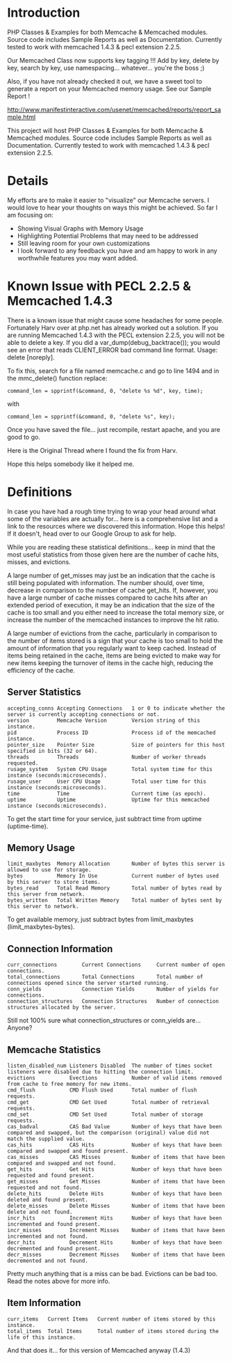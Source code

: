 Introduction
============

PHP Classes & Examples for both Memcache & Memcached modules. Source code includes Sample Reports as well as Documentation. Currently tested to work with memcached 1.4.3 & pecl extension 2.2.5.

Our Memcached Class now supports key tagging !!! Add by key, delete by key, search by key, use namespacing... whatever... you're the boss ;)

Also, if you have not already checked it out, we have a sweet tool to generate a report on your Memcached memory usage. See our Sample Report !

http://www.manifestinteractive.com/usenet/memcached/reports/report_sample.html

This project will host PHP Classes & Examples for both Memcache & Memcached modules. Source code includes Sample Reports as well as Documentation. Currently tested to work with memcached 1.4.3 & pecl extension 2.2.5.

Details
=======

My efforts are to make it easier to "visualize" our Memcache servers. I would love to hear your thoughts on ways this might be achieved. So far I am focusing on:

* Showing Visual Graphs with Memory Usage
* Highlighting Potential Problems that may need to be addressed
* Still leaving room for your own customizations
* I look forward to any feedback you have and am happy to work in any worthwhile features you may want added.

Known Issue with PECL 2.2.5 & Memcached 1.4.3
=============================================

There is a known issue that might cause some headaches for some people. Fortunately Harv over at php.net has already worked out a solution. If you are running Memcached 1.4.3 with the PECL extension 2.2.5, you will not be able to delete a key. If you did a var_dump(debug_backtrace()); you would see an error that reads CLIENT_ERROR bad command line format. Usage: delete <key> [noreply].

To fix this, search for a file named memcache.c and go to line 1494 and in the mmc_delete() function replace:

	command_len = spprintf(&command, 0, "delete %s %d", key, time);

with

	command_len = spprintf(&command, 0, "delete %s", key);

Once you have saved the file... just recompile, restart apache, and you are good to go.

Here is the Original Thread where I found the fix from Harv.

Hope this helps somebody like it helped me.

Definitions
===========

In case you have had a rough time trying to wrap your head around what some of the variables are actually for... here is a comprehensive list and a link to the resources where we discovered this information. Hope this helps! If it doesn't, head over to our Google Group to ask for help.

While you are reading these statistical definitions... keep in mind that the most useful statistics from those given here are the number of cache hits, misses, and evictions.

A large number of get_misses may just be an indication that the cache is still being populated with information. The number should, over time, decrease in comparison to the number of cache get_hits. If, however, you have a large number of cache misses compared to cache hits after an extended period of execution, it may be an indication that the size of the cache is too small and you either need to increase the total memory size, or increase the number of the memcached instances to improve the hit ratio.

A large number of evictions from the cache, particularly in comparison to the number of items stored is a sign that your cache is too small to hold the amount of information that you regularly want to keep cached. Instead of items being retained in the cache, items are being evicted to make way for new items keeping the turnover of items in the cache high, reducing the efficiency of the cache.

Server Statistics
-----------------

	accepting_conns	Accepting Connections	1 or 0 to indicate whether the server is currently accepting connections or not.
	version	 		Memcache Version	 	Version string of this instance.
	pid	 			Process ID	 			Process id of the memcached instance.
	pointer_size	Pointer Size	 		Size of pointers for this host specified in bits (32 or 64).
	threads	 		Threads	 				Number of worker threads requested.
	rusage_system	System CPU Usage		Total system time for this instance (seconds:microseconds).
	rusage_user	 	User CPU Usage	 		Total user time for this instance (seconds:microseconds).
	time	 		Time	 				Current time (as epoch).
	uptime	 		Uptime	 				Uptime for this memcached instance (seconds:microseconds).

To get the start time for your service, just subtract time from uptime (uptime-time).

Memory Usage
------------

	limit_maxbytes	Memory Allocation		Number of bytes this server is allowed to use for storage.
	bytes			Memory In Use			Current number of bytes used by this server to store items.
	bytes_read		Total Read Memory		Total number of bytes read by this server from network.
	bytes_written	Total Written Memory	Total number of bytes sent by this server to network.

To get available memory, just subtract bytes from limit_maxbytes (limit_maxbytes-bytes).

Connection Information
----------------------

	curr_connections	 	Current Connections		Current number of open connections.
	total_connections	 	Total Connections		Total number of connections opened since the server started running.
	conn_yields	 			Connection Yields		Number of yields for connections.
	connection_structures	Connection Structures	Number of connection structures allocated by the server.

Still not 100% sure what connection_structures or conn_yields are... Anyone?

Memcache Statistics
-------------------

	listen_disabled_num	Listeners Disabled	The number of times socket listeners were disabled due to hitting the connection limit.
	evictions			Evections	 		Number of valid items removed from cache to free memory for new items.
	cmd_flush	 		CMD Flush Used	 	Total number of flush requests.
	cmd_get	 			CMD Get Used	 	Total number of retrieval requests.
	cmd_set	 			CMD Set Used	 	Total number of storage requests.
	cas_badval	 		CAS Bad Value	 	Number of keys that have been compared and swapped, but the comparison (original) value did not match the supplied value.
	cas_hits	 		CAS Hits	 		Number of keys that have been compared and swapped and found present.
	cas_misses	 		CAS Misses	 		Number of items that have been compared and swapped and not found.
	get_hits	 		Get Hits	 		Number of keys that have been requested and found present.
	get_misses	 		Get Misses	 		Number of items that have been requested and not found.
	delete_hits	 		Delete Hits	 		Number of keys that have been deleted and found present.
	delete_misses	 	Delete Misses	 	Number of items that have been delete and not found.
	incr_hits	 		Increment Hits	 	Number of keys that have been incremented and found present.
	incr_misses	 		Increment Misses	Number of items that have been incremented and not found.
	decr_hits	 		Decrement Hits	 	Number of keys that have been decremented and found present.
	decr_misses	 		Decrement Misses	Number of items that have been decremented and not found.

Pretty much anything that is a miss can be bad. Evictions can be bad too. Read the notes above for more info.

Item Information
----------------

	curr_items	 Current Items	 Current number of items stored by this instance.
	total_items	 Total Items	 Total number of items stored during the life of this instance.

And that does it... for this version of Memcached anyway (1.4.3)